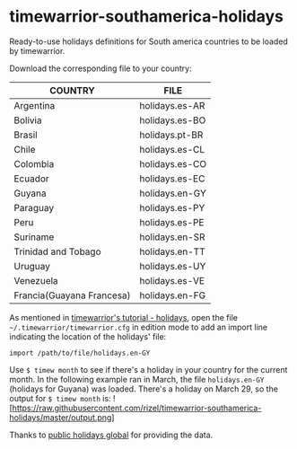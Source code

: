 # timewarrior-southamerica-holidays

Ready-to-use holidays definitions for South america countries to be loaded by timewarrior.

Download the corresponding file to your country:


COUNTRY 					|   FILE 
----------------------------|------------------
Argentina 					|	holidays.es-AR
Bolivia 					|	holidays.es-BO
Brasil						|	holidays.pt-BR
Chile 						|	holidays.es-CL
Colombia 					|	holidays.es-CO
Ecuador 					|	holidays.es-EC
Guyana  	 				|   holidays.en-GY
Paraguay 					|	holidays.es-PY
Peru 						|	holidays.es-PE
Suriname   					|   holidays.en-SR
Trinidad and Tobago 		|   holidays.en-TT
Uruguay 					|	holidays.es-UY
Venezuela 					|	holidays.es-VE
Francia(Guayana Francesa) 	|   holidays.en-FG



As mentioned in [timewarrior's tutorial - holidays](https://timewarrior.net/docs/tutorial.html#holidays), 
open the file `~/.timewarrior/timewarrior.cfg` in edition mode to add an import line indicating the location of the holidays\' file:

`import /path/to/file/holidays.en-GY`


Use  `$ timew month`  to see if there's a holiday in your country for the current month.
In the following example ran in March, the file `holidays.en-GY` (holidays for Guyana) was loaded. There's a holiday on March 29, so the output for `$ timew month` is:
![https://raw.githubusercontent.com/rizel/timewarrior-southamerica-holidays/master/output.png]

Thanks to [public holidays global](https://publicholidays.global/) for providing the data.
